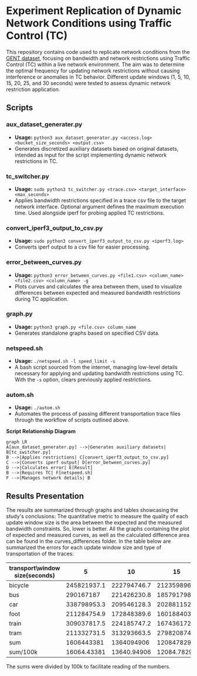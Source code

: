 
# Experiment Replication of Dynamic Network Conditions using Traffic Control (TC)

This repository contains code used to replicate network conditions from the [GENT dataset](https://users.ugent.be/~jvdrhoof/dataset-4g/), focusing on bandwidth and network restrictions using Traffic Control (TC) within a live network environment. The aim was to determine the optimal frequency for updating network restrictions without causing interference or anomalies in TC behavior. Different update windows (1, 5, 10, 15, 20, 25, and 30 seconds) were tested to assess dynamic network restriction application.

## Scripts

### aux_dataset_generater.py
- **Usage:** `python3 aux_dataset_generator.py <access.log> <bucket_size_seconds> <output.csv>`
- Generates discretized auxiliary datasets based on original datasets, intended as input for the script implementing dynamic network restrictions in TC.

### tc_switcher.py
- **Usage:** `sudo python3 tc_switcher.py <trace.csv> <target_interface> <max_seconds>`
- Applies bandwidth restrictions specified in a trace csv file to the target network interface. Optional argument defines the maximum execution time. Used alongside iperf for probing applied TC restrictions.

### convert_iperf3_output_to_csv.py
- **Usage:** `sudo python3 convert_iperf3_output_to_csv.py <iperf3.log>`
- Converts iperf output to a csv file for easier processing.

### error_between_curves.py
- **Usage:** `python3 error_between_curves.py <file1.csv> <column_name> <file2.csv> <column_name> -g`
- Plots curves and calculates the area between them, used to visualize differences between expected and measured bandwidth restrictions during TC application.

### graph.py
- **Usage:** `python3 graph.py <file.csv> column_name`
- Generates standalone graphs based on specified CSV data.

### netspeed.sh
- **Usage:** `./netspeed.sh -l speed_limit -s`
- A bash script sourced from the internet, managing low-level details necessary for applying and updating bandwidth restrictions using TC. With the `-s` option, clears previously applied restrictions.

### autom.sh
- **Usage:** `./autom.sh`
- Automates the process of passing different transportation trace files through the workflow of scripts outlined above.

**Script Relationship Diagram**

```mermaid
graph LR
A[aux_dataset_generater.py] -->|Generates auxiliary datasets| B[tc_switcher.py]
B -->|Applies restrictions| C[convert_iperf3_output_to_csv.py]
C -->|Converts iperf output| D[error_between_curves.py]
D -->|Calculates error| E[Result]
B -->|Requires TC| F[netspeed.sh]
F -->|Manages network details| B
```

## Results Presentation

The results are summarized through graphs and tables showcasing the study's conclusions:
The quantitative metric to measure the quality of each update window size is the area between the expected and the measured bandwidth constraints. So, lower is better.
All the graphs containing the plot of expected and measured curves, as well as the calculated difference area can be found in the curves_differences folder.
In the table below are summarized the errors for each update window size and type of transportation of the traces:

|  transport\window size(seconds)       | 5               | 10              | 15              | 20              | 25              | 30              | sum             | sum/100k         |
|---------|-----------------|-----------------|-----------------|-----------------|-----------------|-----------------|-----------------|------------------|
| bicycle | 245821937.1     | 222794746.7     | 212359896.6     | 170483613.7     | 158574212.7     | 167558016.8     | 1177592424      | 11775.92424      |
| bus     | 290167187       | 221426230.8     | 185791798.6     | 158219437.9     | 154482211.2     | 116871774.4     | 1126958640      | 11269.5864       |
| car     | 338798953.3     | 209546128.3     | 202881152.6     | 177948251.3     | 168801452.8     | 170117711.4     | 1268093650      | 12680.9365       |
| foot    | 211284754.9     | 172848389.6     | 160188403.8     | 164209395.8     | 163994874.1     | 159770294.6     | 1032296113      | 10322.96113      |
| train   | 309037817.5     | 224185747.2     | 167436172.4     | 129558868.6     | 159627530       | 154011762.4     | 1143857898      | 11438.57898      |
| tram    | 211332731.5     | 313293663.5     | 279820874.6     | 269438575.6     | 240888917.2     | 203805227.7     | 1518579990      | 15185.7999       |
| sum     | 1606443381      | 1364094906      | 1208478299      | 1069858143      | 1046369198      | 972134787.4     |                 |                  |
| sum/100k| 16064.43381     | 13640.94906     | 12084.78299     | 10698.58143     | 10463.69198     | 9721.347874     |                 |                  |

The sums were divided by 100k to facilitate reading of the numbers.

